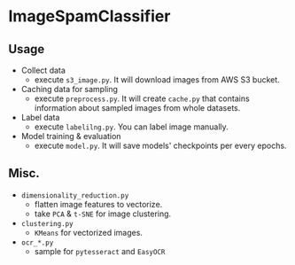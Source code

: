 # ImageSpamClassifier  
## Usage  

- Collect data 
  - execute `s3_image.py`. It will download images from AWS S3 bucket.
- Caching data for sampling
  - execute `preprocess.py`. It will create `cache.py` that contains information about sampled images from whole datasets.
- Label data 
  - execute `labelilng.py`. You can label image manually.
- Model training & evaluation
  - execute `model.py`. It will save models' checkpoints per every epochs.

## Misc.  

- `dimensionality_reduction.py`
  - flatten image features to vectorize. 
  - take `PCA` & `t-SNE` for image clustering.
- `clustering.py`
  - `KMeans` for vectorized images.
- `ocr_*.py`
  - sample for `pytesseract` and `EasyOCR`